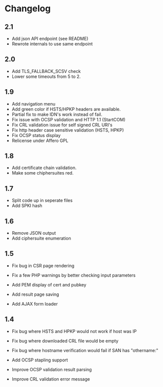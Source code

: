 # Changelog

## 2.1

- Add json API endpoint (see README)
- Rewrote internals to use same endpoint

## 2.0

- Add TLS_FALLBACK_SCSV check
- Lower some timeouts from 5 to 2.

## 1.9

- Add navigation menu
- Add green color if HSTS/HPKP headers are available.
- Partial fix to make IDN's work instead of fail.
- Fix issue with OCSP validation and HTTP 1.1 (StartCOM)
- Fix CRL validation issue for self signed CRL URI's
- Fix http header case sensitive validation (HSTS, HPKP)
- Fix OCSP status display
- Relicense under Affero GPL

## 1.8

- Add certificate chain validation.
- Make some chiphersuites red.

## 1.7

- Split code up in seperate files
- Add SPKI hash

## 1.6

- Remove JSON output
- Add ciphersuite enumeration

## 1.5

- Fix bug in CSR page rendering
- Fix a few PHP warnings by better checking input parameters

- Add PEM display of cert and pubkey
- Add result page saving
- Add AJAX form loader

## 1.4

- Fix bug where HSTS and HPKP would not work if host was IP
- Fix bug where downloaded CRL file would be empty
- Fix bug where hostname verification would fail if SAN has "othername:<unsupported>"

- Add OCSP stapling support

- Improve OCSP validation result parsing
- Improve CRL validation error message
